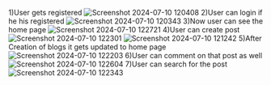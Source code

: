 1)User gets registered
![Screenshot 2024-07-10 120408](https://github.com/moturiadithyasai/BLOGAPPLICATION-frontend-/assets/150378325/a661de48-92d0-4f11-a1c1-9b36f142d5cb)
2)User can login if he his registered
![Screenshot 2024-07-10 120343](https://github.com/moturiadithyasai/BLOGAPPLICATION-frontend-/assets/150378325/2a337148-5a14-4ac7-ae03-e285b2ef3065)
3)Now user can see the home page
![Screenshot 2024-07-10 122721](https://github.com/moturiadithyasai/BLOGAPPLICATION-frontend-/assets/150378325/f63941db-3a53-4055-92e6-a469e179c2ab)
4)User can create post 
![Screenshot 2024-07-10 122301](https://github.com/moturiadithyasai/BLOGAPPLICATION-frontend-/assets/150378325/21432aed-df8b-4853-8354-fd43e06deb26)
![Screenshot 2024-07-10 121242](https://github.com/moturiadithyasai/BLOGAPPLICATION-frontend-/assets/150378325/0c9e2041-254b-4764-8ede-1c12a77d41ea)
5)After Creation of blogs it gets updated to home page
![Screenshot 2024-07-10 122203](https://github.com/moturiadithyasai/BLOGAPPLICATION-frontend-/assets/150378325/dded03a7-0ff4-4877-a84b-e2f27fb74ea8)
6)User can comment on that post as well
![Screenshot 2024-07-10 122604](https://github.com/moturiadithyasai/BLOGAPPLICATION-frontend-/assets/150378325/0bbda9f2-50b3-4562-9add-4af9f74a13cc)
7)User can search for the post
![Screenshot 2024-07-10 122343](https://github.com/moturiadithyasai/BLOGAPPLICATION-frontend-/assets/150378325/a3709966-d54b-4649-a2d0-3bd759c0d8f6)

